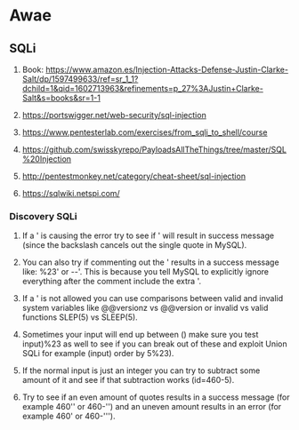 # Awae

## SQLi
1. Book: https://www.amazon.es/Injection-Attacks-Defense-Justin-Clarke-Salt/dp/1597499633/ref=sr_1_1?dchild=1&qid=1602713963&refinements=p_27%3AJustin+Clarke-Salt&s=books&sr=1-1

2. https://portswigger.net/web-security/sql-injection

3. https://www.pentesterlab.com/exercises/from_sqli_to_shell/course

4. https://github.com/swisskyrepo/PayloadsAllTheThings/tree/master/SQL%20Injection

5. http://pentestmonkey.net/category/cheat-sheet/sql-injection

6. https://sqlwiki.netspi.com/

### Discovery SQLi

1.  If a ' is causing the error try to see if \' will result in success message (since the backslash cancels out the single quote in MySQL).

2.  You can also try if commenting out the ' results in a success message like: %23' or --'. This is because you tell MySQL to explicitly ignore everything after the comment include the extra '.

3.  If a ' is not allowed you can use comparisons between valid and invalid system variables like @@versionz vs @@version or invalid vs valid functions SLEP(5) vs SLEEP(5).

4.  Sometimes your input will end up between () make sure you test input)%23 as well to see if you can break out of these and exploit Union SQLi for example (input) order by 5%23).

5.  If the normal input is just an integer you can try to subtract some amount of it and see if that subtraction works (id=460-5).

6.  Try to see if an even amount of quotes results in a success message (for example 460'' or 460-'') and an uneven amount results in an error (for example 460' or 460-''').
